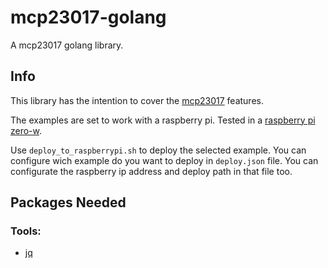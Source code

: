 # mcp23017-golang
 A mcp23017 golang library.

## Info

This library has the intention to cover the [mcp23017](http://ww1.microchip.com/downloads/en/DeviceDoc/20001952C.pdf) features.

The examples are set to work with a raspberry pi. Tested in a [raspberry pi zero-w](https://www.raspberrypi.org/products/raspberry-pi-zero-w/).

Use `deploy_to_raspberrypi.sh` to deploy the selected example. You can configure wich example do you want to deploy in `deploy.json` file. You can configurate the raspberry ip address and deploy path in that file too.

## Packages Needed
### Tools:
* [jq](https://stedolan.github.io/jq/)
